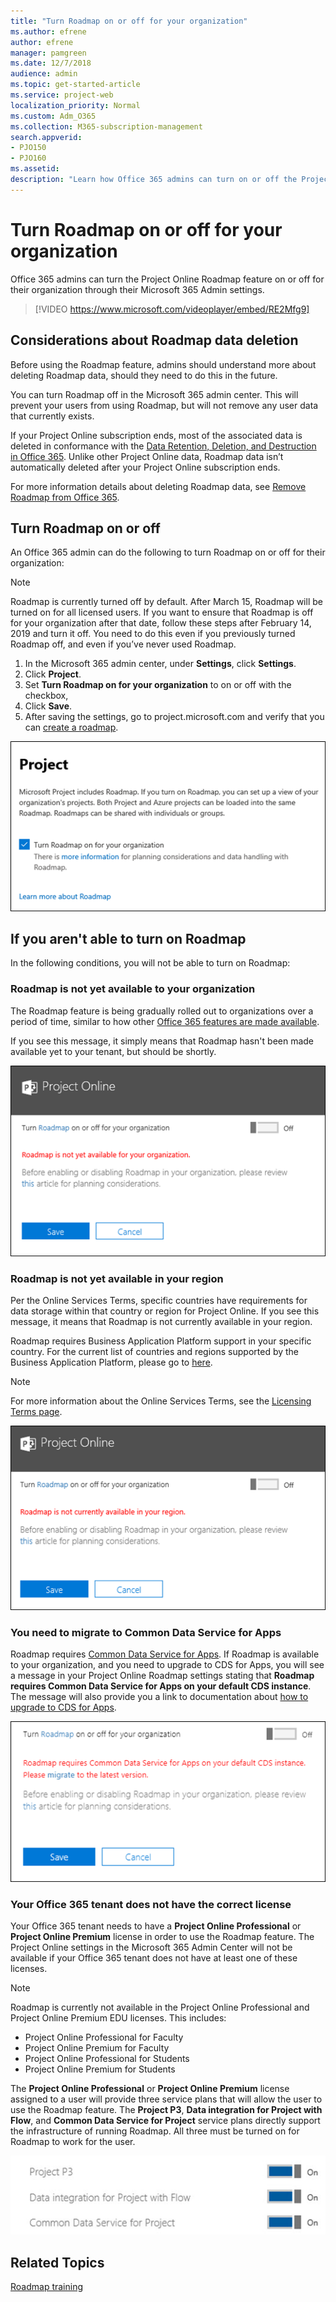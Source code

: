 ```yaml
---
title: "Turn Roadmap on or off for your organization"
ms.author: efrene
author: efrene
manager: pamgreen
ms.date: 12/7/2018
audience: admin
ms.topic: get-started-article
ms.service: project-web
localization_priority: Normal
ms.custom: Adm_O365
ms.collection: M365-subscription-management
search.appverid:
- PJO150
- PJO160
ms.assetid: 
description: "Learn how Office 365 admins can turn on or off the Project Online Roadmap feature for their organizations."
---
```


# Turn Roadmap on or off for your organization

Office 365 admins can turn the Project Online Roadmap feature on or off for their organization through their Microsoft 365 Admin settings.


> [!VIDEO https://www.microsoft.com/videoplayer/embed/RE2Mfg9]


## Considerations about Roadmap data deletion

Before using the Roadmap feature, admins should understand more about deleting Roadmap data, should they need to do this in the future.
  
You can turn Roadmap off in the Microsoft 365 admin center. This will prevent your users from using Roadmap, but will not remove any user data that currently exists. 

If your Project Online subscription ends, most of the associated data is deleted in conformance with the [Data Retention, Deletion, and Destruction in Office 365](https://docs.microsoft.com/office365/securitycompliance/office-365-data-retention-deletion-and-destruction-overview). Unlike other Project Online data, Roadmap data isn’t automatically deleted after your Project Online subscription ends.

For more information details about deleting Roadmap data, see 
[Remove Roadmap from Office 365](remove-roadmap-from-office-365.md).

## Turn Roadmap on or off

An Office 365 admin can do the following to turn Roadmap on or off for their organization:
> [!NOTE]
> Roadmap is currently turned off by default. After March 15, Roadmap will be turned on for all licensed users. If you want to ensure that Roadmap is off for your organization after that date, follow these steps after February 14, 2019 and turn it off. You need to do this even if you previously turned Roadmap off, and even if you’ve never used Roadmap. 
 
1. In the Microsoft 365 admin center, under **Settings**, click **Settings**.
2. Click **Project**.
3. Set **Turn Roadmap on for your organization** to on or off with the checkbox,
4. Click **Save**.
5. After saving the settings, go to project.microsoft.com and verify that you can [create a roadmap](https://support.office.com/article/video-create-a-roadmap-6c1828da-203e-4c5b-9739-fdd837021feb?ui=en-US&rs=en-US&ad=US).

![Roadmap Setting](media/roadmapToggle.png)

    
## If you aren't able to turn on Roadmap

In the following conditions, you will not be able to turn on Roadmap:

### Roadmap is not yet available to your organization

The Roadmap feature is being gradually rolled out to organizations over a period of time, similar to how other [Office 365 features are made available](https://support.office.com/article/when-do-i-get-the-newest-features-in-for-office-365-da36192c-58b9-4bc9-8d51-bb6eed468516).

If you see this message, it simply means that Roadmap hasn't been made available yet to your tenant, but should be shortly.

![Roadmap not available](media/roadmapNA.png)
  
 
### Roadmap is not yet available in your region

Per the Online Services Terms, specific countries have requirements for data storage within that country or region for Project Online. If you see this message, it means that Roadmap is not currently available in your region.

Roadmap requires Business Application Platform support in your specific country.  For the current list of countries and regions supported by the Business Application Platform, please go to [here](https://www.microsoft.com/TrustCenter/CloudServices/business-application-platform/data-location).

> [!NOTE]
> For more information about the Online Services Terms, see the [Licensing Terms page](https://www.microsoft.com/licensing/product-licensing/products).

![Roadmap not available](media/roadmapRegion.png)


### You need to migrate to Common Data Service for Apps

Roadmap requires [Common Data Service for Apps](https://powerapps.microsoft.com/blog/cds-for-apps-march/).  If Roadmap is available to your organization, and you need to upgrade to CDS for Apps, you will see a message in your Project Online Roadmap settings stating that **Roadmap requires Common Data Service for Apps on your default CDS instance**.  The message will also provide you a link to documentation about [how to upgrade to CDS for Apps](https://go.microsoft.com/fwlink/?linkid=2030786).

![Roadmap not available](media/CDSMigrate.png)

### Your Office 365 tenant does not have the correct license

Your Office 365 tenant needs to have a **Project Online Professional** or **Project Online Premium** license in order to use the Roadmap feature.  The Project Online settings in the Microsoft 365 Admin Center will not be available if your Office 365 tenant does not have at least one of these licenses.

> [!NOTE]
> Roadmap is currently not available in the Project Online Professional and Project Online Premium EDU licenses. This includes: 
>* Project Online Professional for Faculty
>* Project Online Premium for Faculty 
>* Project Online Professional for Students
>* Project Online Premium for Students 

The **Project Online Professional** or **Project Online Premium** license assigned to a user will provide three service plans that will allow the user to use the Roadmap feature. The **Project P3**, **Data integration for Project with Flow**, and **Common Data Service for Project** service plans directly support the infrastructure of running Roadmap.  All three must be turned on for Roadmap to work for the user. 

![Roadmap not available](media/PJOModProjServicePlans.jpg)
## Related Topics

[Roadmap training](https://support.office.com/article/video-welcome-to-roadmap-57764149-51b8-468f-a50d-9ea6a4fd835a)
<a name="step5"> </a>




  


